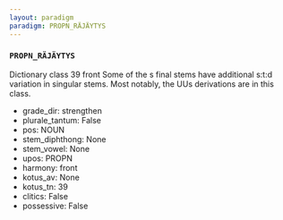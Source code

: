 ```yaml
---
layout: paradigm
paradigm: PROPN_RÄJÄYTYS
---
```

### ` PROPN_RÄJÄYTYS `

Dictionary class 39 front Some of the s final stems have additional s:t:d variation in singular stems. Most notably, the UUs derivations are in this class.
* grade_dir: strengthen
* plurale_tantum: False
* pos: NOUN
* stem_diphthong: None
* stem_vowel: None
* upos: PROPN
* harmony: front
* kotus_av: None
* kotus_tn: 39
* clitics: False
* possessive: False
